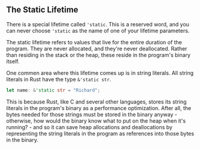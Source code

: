 ## The Static Lifetime

There is a special lifetime called `'static`. This is a reserved word, and you
can never choose `'static` as the name of one of your lifetime parameters.

The static lifetime refers to values that live for the entire duration of
the program. They are never allocated, and they're never deallocated. Rather
than residing in the stack or the heap, these reside in the program's
binary itself.

One commen area where this lifetime comes up is in string literals. All
string literals in Rust have the type `&'static str`.

```rust
let name: &'static str = "Richard";
```

This is because Rust, like C and several other languages, stores its string
literals in the program's binary as a performance optimization. After all,
the bytes needed for those strings must be stored in the binary anyway -
otherwise, how would the binary know what to put on the heap when it's
running? - and so it can save heap allocations and deallocations by representing
the string literals in the program as references into those bytes in the binary.
